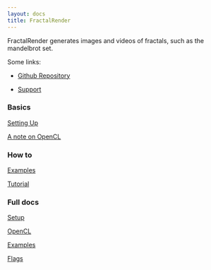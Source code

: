 ```yaml
---
layout: docs
title: FractalRender
---
```


FractalRender generates images and videos of fractals, such as the mandelbrot set.

Some links:

  * [Github Repository](https://github.chemicaldevelopment.us/fractalrender)

  * [Support](https://github.chemicaldevelopment.us/fractalrender/issues/new)


### Basics

[Setting Up](./setup)

[A note on OpenCL](./opencl)

### How to

[Examples](./examples)

[Tutorial](./examples/tutorial)

### Full docs

[Setup](./setup)

[OpenCL](./opencl)

[Examples](./examples)

[Flags](./flags)

